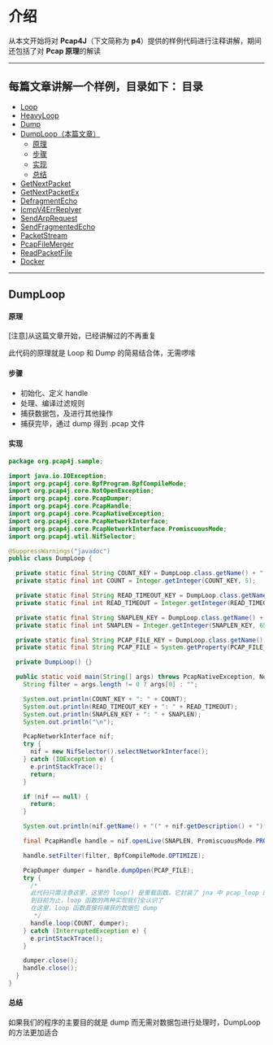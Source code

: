 介绍
======

从本文开始将对 **Pcap4J**（下文简称为 **p4**）提供的样例代码进行注释讲解，期间还包括了对 **Pcap 原理**的解读

****

每篇文章讲解一个样例，目录如下：
目录
-----
- [Loop](./2-sample-Loop.md)
- [HeavyLoop](./3-sample-HeavyLoop.md)
- [Dump](./4-sample-Dump.md)
- [DumpLoop（本篇文章）](#DumpLoop)
  - [原理](#原理)
  - [步骤](#步骤)
  - [实现](#实现)
  - [总结](#总结)
- [GetNextPacket](./6-sample-GetNextPacket.md)
- [GetNextPacketEx](./7-sample-GetNextPacketEx.md)
- [DefragmentEcho](./8-sample-DefragmentEcho.md)
- [IcmpV4ErrReplyer](./9-sample-IcmpV4ErrReplyer.md)
- [SendArpRequest](./10-sample-SendArpRequest.md)
- [SendFragmentedEcho](./11-sample-SendFragmentedEcho.md)
- [PacketStream](./12-sample-PacketStream.md)
- [PcapFileMerger](./13-sample-PcapFileMerger.md)
- [ReadPacketFile](./14-sample-ReadPacketFile.md)
- [Docker](./15-sample-Docker.md)

****

DumpLoop
------

#### 原理 #####

[注意]从这篇文章开始，已经讲解过的不再重复

此代码的原理就是 Loop 和 Dump 的简易结合体，无需啰嗦

#### 步骤 #####

- 初始化、定义 handle
- 处理、编译过滤规则
- 捕获数据包，及进行其他操作
- 捕获完毕，通过 dump 得到 .pcap 文件

#### 实现 #####

```java
package org.pcap4j.sample;

import java.io.IOException;
import org.pcap4j.core.BpfProgram.BpfCompileMode;
import org.pcap4j.core.NotOpenException;
import org.pcap4j.core.PcapDumper;
import org.pcap4j.core.PcapHandle;
import org.pcap4j.core.PcapNativeException;
import org.pcap4j.core.PcapNetworkInterface;
import org.pcap4j.core.PcapNetworkInterface.PromiscuousMode;
import org.pcap4j.util.NifSelector;

@SuppressWarnings("javadoc")
public class DumpLoop {

  private static final String COUNT_KEY = DumpLoop.class.getName() + ".count";
  private static final int COUNT = Integer.getInteger(COUNT_KEY, 5);

  private static final String READ_TIMEOUT_KEY = DumpLoop.class.getName() + ".readTimeout";
  private static final int READ_TIMEOUT = Integer.getInteger(READ_TIMEOUT_KEY, 10); // [ms]

  private static final String SNAPLEN_KEY = DumpLoop.class.getName() + ".snaplen";
  private static final int SNAPLEN = Integer.getInteger(SNAPLEN_KEY, 65536); // [bytes]

  private static final String PCAP_FILE_KEY = DumpLoop.class.getName() + ".pcapFile";
  private static final String PCAP_FILE = System.getProperty(PCAP_FILE_KEY, "DumpLoop.pcap");

  private DumpLoop() {}

  public static void main(String[] args) throws PcapNativeException, NotOpenException {
    String filter = args.length != 0 ? args[0] : "";

    System.out.println(COUNT_KEY + ": " + COUNT);
    System.out.println(READ_TIMEOUT_KEY + ": " + READ_TIMEOUT);
    System.out.println(SNAPLEN_KEY + ": " + SNAPLEN);
    System.out.println("\n");

    PcapNetworkInterface nif;
    try {
      nif = new NifSelector().selectNetworkInterface();
    } catch (IOException e) {
      e.printStackTrace();
      return;
    }

    if (nif == null) {
      return;
    }

    System.out.println(nif.getName() + "(" + nif.getDescription() + ")");

    final PcapHandle handle = nif.openLive(SNAPLEN, PromiscuousMode.PROMISCUOUS, READ_TIMEOUT);

    handle.setFilter(filter, BpfCompileMode.OPTIMIZE);

    PcapDumper dumper = handle.dumpOpen(PCAP_FILE);
    try {
      /*
      此代码只需注意这里，这里的 loop() 是重载函数，它封装了 jna 中 pcap_loop 的重载
      到目前为止，loop 函数的两种实现我们全认识了
      在这里，loop 函数直接将捕获的数据包 dump
       */
      handle.loop(COUNT, dumper);
    } catch (InterruptedException e) {
      e.printStackTrace();
    }

    dumper.close();
    handle.close();
  }
}

```

#### 总结 #####

如果我们的程序的主要目的就是 dump 而无需对数据包进行处理时，DumpLoop 的方法更加适合